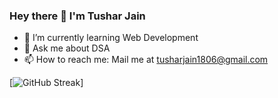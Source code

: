 ### Hey there 👋 I'm Tushar Jain

- 🌱 I’m currently learning Web Development
- 💬 Ask me about DSA
- 📫 How to reach me: Mail me at tusharjain1806@gmail.com

[![GitHub Streak](http://github-readme-streak-stats.herokuapp.com?user=tusharjain18&theme=tokyonight&hide_border=true)]
